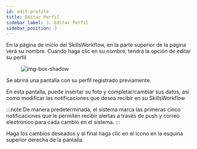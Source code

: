 ```yaml
---
id: edit-profile
title: Editar Perfil
sidebar_label: 3. Editar Perfil
sidebar_position: 3
---
```


En la página de inicio del SkillsWorkflow, en la parte superior de la página verá su nombre.
Cuando haga clic en su nombre, tendrá la opción de editar su perfil

<figure>

![img-box-shadow](/img/maintenance/Profile.png)
</figure>

Se abrirá una pantalla con su perfil registrado previamente.

En esta pantalla, puede insertar su foto y completar/cambiar sus datos, así como modificar las notificaciones que desea recibir en su SkillsWorkflow

:::note
De manera predeterminada, el sistema marca las primeras cinco notificaciones que le permiten recibir alertas a través de push y correo electrónico 
para cada cambio en el sistema.
:::

Haga los cambios deseados y al final haga clic en el icono en la esquina superior derecha de la pantalla.
